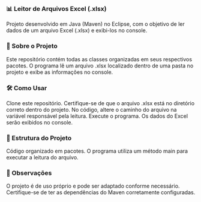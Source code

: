 ### 📊 Leitor de Arquivos Excel (.xlsx) ###
Projeto desenvolvido em Java (Maven) no Eclipse, com o objetivo de ler dados de um arquivo Excel (.xlsx) e exibi-los no console.

### 🚀 Sobre o Projeto ###
Este repositório contém todas as classes organizadas em seus respectivos pacotes. O programa lê um arquivo .xlsx localizado dentro de uma pasta no projeto e exibe as informações no console.

### 🛠 Como Usar ###
Clone este repositório.
Certifique-se de que o arquivo .xlsx está no diretório correto dentro do projeto.
No código, altere o caminho do arquivo na variável responsável pela leitura.
Execute o programa. Os dados do Excel serão exibidos no console.

### 📂 Estrutura do Projeto ###
Código organizado em pacotes.
O programa utiliza um método main para executar a leitura do arquivo.

### 📝 Observações ###
O projeto é de uso próprio e pode ser adaptado conforme necessário.
Certifique-se de ter as dependências do Maven corretamente configuradas.

